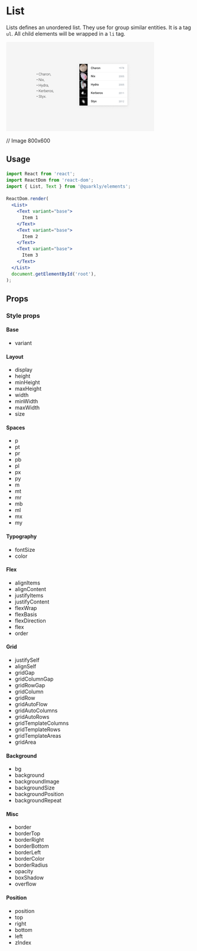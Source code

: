 # List

Lists defines an unordered list. They use for group similar entities. It is a tag `ul`. All child elements will be wrapped in a `li` tag.

<img alt="list" src="src/list.png" width="400px">

// Image 800x600

## Usage

```jsx
import React from 'react';
import ReactDom from 'react-dom';
import { List, Text } from '@quarkly/elements';

ReactDom.render(
  <List>
    <Text variant="base">
      Item 1
    </Text>
    <Text variant="base">
      Item 2
    </Text>
    <Text variant="base">
      Item 3
    </Text>
  </List>
  document.getElementById('root'),
);
```

## Props

### Style props

#### Base

- variant

#### Layout

- display
- height
- minHeight
- maxHeight
- width
- minWidth
- maxWidth
- size

#### Spaces

- p
- pt
- pr
- pb
- pl
- px
- py
- m
- mt
- mr
- mb
- ml
- mx
- my

#### Typography

- fontSize
- color

#### Flex

- alignItems
- alignContent
- justifyItems
- justifyContent
- flexWrap
- flexBasis
- flexDirection
- flex
- order

#### Grid

- justifySelf
- alignSelf
- gridGap
- gridColumnGap
- gridRowGap
- gridColumn
- gridRow
- gridAutoFlow
- gridAutoColumns
- gridAutoRows
- gridTemplateColumns
- gridTemplateRows
- gridTemplateAreas
- gridArea

#### Background

- bg
- background
- backgroundImage
- backgroundSize
- backgroundPosition
- backgroundRepeat

#### Misc

- border
- borderTop
- borderRight
- borderBottom
- borderLeft
- borderColor
- borderRadius
- opacity
- boxShadow
- overflow

#### Position

- position
- top
- right
- bottom
- left
- zIndex

